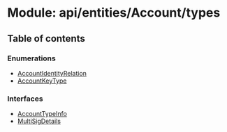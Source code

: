 # Module: api/entities/Account/types

## Table of contents

### Enumerations

- [AccountIdentityRelation](../wiki/api.entities.Account.types.AccountIdentityRelation)
- [AccountKeyType](../wiki/api.entities.Account.types.AccountKeyType)

### Interfaces

- [AccountTypeInfo](../wiki/api.entities.Account.types.AccountTypeInfo)
- [MultiSigDetails](../wiki/api.entities.Account.types.MultiSigDetails)
